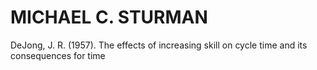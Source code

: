 # MICHAEL C. STURMAN

DeJong, J. R. (1957). The effects of increasing skill on cycle time and its consequences for time
